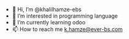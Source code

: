 - 👋 Hi, I’m @khalilhamze-ebs
- 👀 I’m interested in programming language
- 🌱 I’m currently learning odoo
- 📫 How to reach me k.hamze@ever-bs.com

<!---
khalilhamze-ebs/khalilhamze-ebs is a ✨ special ✨ repository because its `README.md` (this file) appears on your GitHub profile.
You can click the Preview link to take a look at your changes.
--->

